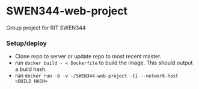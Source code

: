 # SWEN344-web-project
Group project for RIT SWEN344


### Setup/deploy
* Clone repo to server or update repo to most recent master.
* run `docker build - < Dockerfile` to build the image. This should output a build hash.
* run `docker run -b -v ~/SWEN344-web-project -ti --network-host <BUILD HASH>`